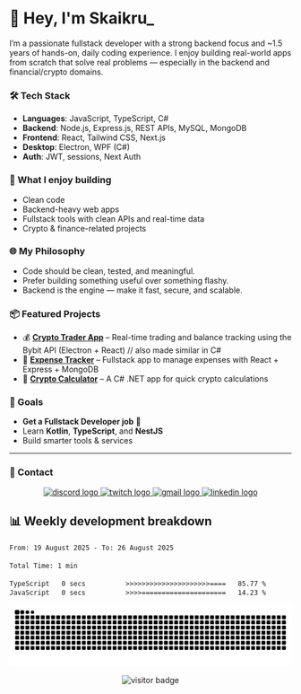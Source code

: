 # 👋 Hey, I'm Skaikru_

I’m a passionate fullstack developer with a strong backend focus and ~1.5 years of hands-on, daily coding experience. I enjoy building real-world apps from scratch that solve real problems — especially in the backend and financial/crypto domains.

### 🛠️ Tech Stack
- **Languages**: JavaScript, TypeScript, C#
- **Backend**: Node.js, Express.js, REST APIs, MySQL, MongoDB
- **Frontend**: React, Tailwind CSS, Next.js
- **Desktop**: Electron, WPF (C#)
- **Auth**: JWT, sessions, Next Auth

### 🔧 What I enjoy building
- Clean code
- Backend-heavy web apps
- Fullstack tools with clean APIs and real-time data
- Crypto & finance-related projects

### 🌐 My Philosophy
- Code should be clean, tested, and meaningful.
- Prefer building something useful over something flashy.
- Backend is the engine — make it fast, secure, and scalable.

### 📦 Featured Projects
- 💰 **[Crypto Trader App](https://github.com/Skaikru0518/bybit-electron-app)** – Real-time trading and balance tracking using the Bybit API (Electron + React) // also made similar in C#
- 💸 **[Expense Tracker](https://github.com/Skaikru0518/expense-tracker)** – Fullstack app to manage expenses with React + Express + MongoDB
- 🧮 **[Crypto Calculator](https://github.com/Skaikru0518/CryptoCalculator)** – A C# .NET app for quick crypto calculations

### 🎯 Goals
- **Get a Fullstack Developer job** 🚀
- Learn **Kotlin**, **TypeScript**, and **NestJS**
- Build smarter tools & services


---

### 💬 Contact
<div align="center">
  <a href="https://www.discord.com/users/skaikru_" target="_blank">
    <img src="https://img.shields.io/static/v1?message=Skaikru_&logo=discord&label=&color=7289DA&logoColor=white&labelColor=&style=for-the-badge" height="40" alt="discord logo"  />
  </a>
  <a href="https://www.twitch.tv/ska1kru_" target="_blank">
    <img src="https://img.shields.io/static/v1?message=Twitch&logo=twitch&label=&color=9146FF&logoColor=white&labelColor=&style=for-the-badge" height="40" alt="twitch logo"  />
  </a>
  <a href="mailto:dante0518@gmail.com" target="_blank">
    <img src="https://img.shields.io/static/v1?message=Gmail&logo=gmail&label=&color=D14836&logoColor=white&labelColor=&style=for-the-badge" height="40" alt="gmail logo"  />
  </a>
  <a href="https://www.linkedin.com/in/p%C3%A9ter-dobi-917347160/" target="_blank">
    <img src="https://img.shields.io/static/v1?message=LinkedIn&logo=linkedin&label=&color=0077B5&logoColor=white&labelColor=&style=for-the-badge" height="40" alt="linkedin logo"  />
  </a>
</div>

###

## 📊 Weekly development breakdown
<!--START_SECTION:waka-->

```text
From: 19 August 2025 - To: 26 August 2025

Total Time: 1 min

TypeScript   0 secs          >>>>>>>>>>>>>>>>>>>>>====   85.77 %
JavaScript   0 secs          >>>>=====================   14.23 %
```

<!--END_SECTION:waka-->



<p align="center">
  <img src="https://raw.githubusercontent.com/skaikru0518/skaikru0518/output/snake.svg" alt="Snake animation" />
</p>
<p align="center">
  <img src="https://visitor-badge.laobi.icu/badge?page_id=skaikru0518.visitor-badge" alt="visitor badge" />
</p>


